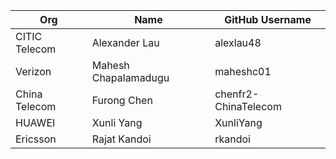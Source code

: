 | Org                    | Name                                      | GitHub Username        |
| -----------------------| ------------------------------------------| -----------------------|
| CITIC Telecom | Alexander Lau | alexlau48 |
| Verizon | Mahesh Chapalamadugu | maheshc01 |
| China Telecom | Furong Chen | chenfr2-ChinaTelecom |
| HUAWEI | Xunli Yang | XunliYang |
| Ericsson | Rajat Kandoi | rkandoi |
